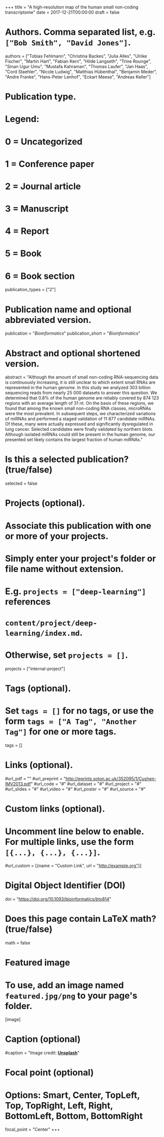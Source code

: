 +++
title = "A high-resolution map of the human small non-coding transcriptome"
date = 2017-12-21T00:00:00
draft = false

# Authors. Comma separated list, e.g. `["Bob Smith", "David Jones"]`.
authors = ["Tobias Fehlmann", "Christina Backes", "Julia Alles", "Ulrike Fischer", "Martin Hart", "Fabian Kern", "Hilde Langseth", "Trine Rounge", "Sinan Ugur Umu", "Mustafa Kahraman", "Thomas Laufer", "Jan Haas", "Cord Staehler", "Nicole Ludwig", "Matthias Hübenthal", "Benjamin Meder", "Andre Franke", "Hans-Peter Lenhof", "Eckart Meese", "Andreas Keller"]

# Publication type.
# Legend:
# 0 = Uncategorized
# 1 = Conference paper
# 2 = Journal article
# 3 = Manuscript
# 4 = Report
# 5 = Book
# 6 = Book section
publication_types = ["2"]

# Publication name and optional abbreviated version.
publication = "*Bioinformatics*"
publication_short = "*Bioinformatics*"

# Abstract and optional shortened version.
abstract = "Although the amount of small non-coding RNA-sequencing data is continuously increasing, it is still unclear to which extent small RNAs are represented in the human genome. In this study we analyzed 303 billion sequencing reads from nearly 25 000 datasets to answer this question. We determined that 0.8% of the human genome are reliably covered by 874 123 regions with an average length of 31 nt. On the basis of these regions, we found that among the known small non-coding RNA classes, microRNAs were the most prevalent. In subsequent steps, we characterized variations of miRNAs and performed a staged validation of 11 877 candidate miRNAs. Of these, many were actually expressed and significantly dysregulated in lung cancer. Selected candidates were finally validated by northern blots. Although isolated miRNAs could still be present in the human genome, our presented set likely contains the largest fraction of human miRNAs."



# Is this a selected publication? (true/false)
selected = false 

# Projects (optional).
#   Associate this publication with one or more of your projects.
#   Simply enter your project's folder or file name without extension.
#   E.g. `projects = ["deep-learning"]` references 
#   `content/project/deep-learning/index.md`.
#   Otherwise, set `projects = []`.
projects = ["internal-project"]

# Tags (optional).
#   Set `tags = []` for no tags, or use the form `tags = ["A Tag", "Another Tag"]` for one or more tags.
tags = []

# Links (optional).
#url_pdf = ""
#url_preprint = "http://eprints.soton.ac.uk/352095/1/Cushen-IMV2013.pdf"
#url_code = "#"
#url_dataset = "#"
#url_project = "#"
#url_slides = "#"
#url_video = "#"
#url_poster = "#"
#url_source = "#"

# Custom links (optional).
#   Uncomment line below to enable. For multiple links, use the form `[{...}, {...}, {...}]`.
#url_custom = [{name = "Custom Link", url = "http://example.org"}]

# Digital Object Identifier (DOI)
doi = "https://doi.org/10.1093/bioinformatics/btx814"

# Does this page contain LaTeX math? (true/false)
math = false

# Featured image
# To use, add an image named `featured.jpg/png` to your page's folder. 
[image]
  # Caption (optional)
  #caption = "Image credit: [**Unsplash**](https://unsplash.com/photos/pLCdAaMFLTE)"

  # Focal point (optional)
  # Options: Smart, Center, TopLeft, Top, TopRight, Left, Right, BottomLeft, Bottom, BottomRight
  focal_point = "Center"
+++

